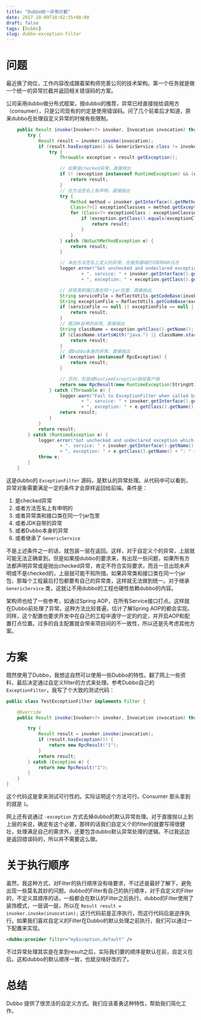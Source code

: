```yaml
---
title: "Dubbo统一异常拦截"
date: 2017-10-09T10:02:55+08:00
draft: false
tags: [Dubbo]
slug: dubbo-exception-filter
---
```


# 问题
最近换了岗位，工作内容改成跟着架构师完善公司的技术架构。第一个任务就是做一个统一的异常拦截并返回相关错误码的方案。

公司采用dubbo做分布式框架，按dubbo的推荐，异常已经直接抛给调用方（consumer），只是公司现有的约定是使用错误码。问了几个前辈后才知道，原来dubbo在处理自定义异常的时候有些限制。

```java
    public Result invoke(Invoker<?> invoker, Invocation invocation) throws RpcException {
        try {
            Result result = invoker.invoke(invocation);
            if (result.hasException() && GenericService.class != invoker.getInterface()) {
                try {
                    Throwable exception = result.getException();

                    // 如果是checked异常，直接抛出
                    if (! (exception instanceof RuntimeException) && (exception instanceof Exception)) {
                        return result;
                    }
                    // 在方法签名上有声明，直接抛出
                    try {
                        Method method = invoker.getInterface().getMethod(invocation.getMethodName(), invocation.getParameterTypes());
                        Class<?>[] exceptionClassses = method.getExceptionTypes();
                        for (Class<?> exceptionClass : exceptionClassses) {
                            if (exception.getClass().equals(exceptionClass)) {
                                return result;
                            }
                        }
                    } catch (NoSuchMethodException e) {
                        return result;
                    }

                    // 未在方法签名上定义的异常，在服务器端打印ERROR日志
                    logger.error("Got unchecked and undeclared exception which called by " + RpcContext.getContext().getRemoteHost()
                            + ". service: " + invoker.getInterface().getName() + ", method: " + invocation.getMethodName()
                            + ", exception: " + exception.getClass().getName() + ": " + exception.getMessage(), exception);

                    // 异常类和接口类在同一jar包里，直接抛出
                    String serviceFile = ReflectUtils.getCodeBase(invoker.getInterface());
                    String exceptionFile = ReflectUtils.getCodeBase(exception.getClass());
                    if (serviceFile == null || exceptionFile == null || serviceFile.equals(exceptionFile)){
                        return result;
                    }
                    // 是JDK自带的异常，直接抛出
                    String className = exception.getClass().getName();
                    if (className.startsWith("java.") || className.startsWith("javax.")) {
                        return result;
                    }
                    // 是Dubbo本身的异常，直接抛出
                    if (exception instanceof RpcException) {
                        return result;
                    }

                    // 否则，包装成RuntimeException抛给客户端
                    return new RpcResult(new RuntimeException(StringUtils.toString(exception)));
                } catch (Throwable e) {
                    logger.warn("Fail to ExceptionFilter when called by " + RpcContext.getContext().getRemoteHost()
                            + ". service: " + invoker.getInterface().getName() + ", method: " + invocation.getMethodName()
                            + ", exception: " + e.getClass().getName() + ": " + e.getMessage(), e);
                    return result;
                }
            }
            return result;
        } catch (RuntimeException e) {
            logger.error("Got unchecked and undeclared exception which called by " + RpcContext.getContext().getRemoteHost()
                    + ". service: " + invoker.getInterface().getName() + ", method: " + invocation.getMethodName()
                    + ", exception: " + e.getClass().getName() + ": " + e.getMessage(), e);
            throw e;
        }
    }
```

这是dubbo的 `ExceptionFilter` 源码，是默认的异常处理。从代码中可以看到，异常对象需要满足一定的条件才会原样返回给前端。条件是：

1. 是checked异常
2. 或者方法签名上有申明的
3. 或者异常类和接口类在同一个jar包里
4. 或者JDK自带的异常
5. 或者Dubbo本身的异常
6. 或者继承了 `GenericService`

不是上述条件之一的话，就包装一层在返回。这样，对于自定义个的异常，上层就可能无法正确拿到。但是如果按dubbo的要求来，有出现一些问题，如果所有方法都声明异常或是抛出checked异常，肯定不符合实际要求，而且一旦出现未声明或不是checked的，上层就可能不知所措。如果异常类和接口类在同一个jar包，那每个工程最后打包都要有自己的异常类，这样就无法做到统一。对于继承 `GenericService` 类，这就让不用dubbo的工程也硬性依赖dubbo的内容。

架构师也给了一些参考，如通过Spring AOP，在所有Service接口打点。这样就在Dubbo前处理了异常。这种方法比较普遍，估计了解Spring AOP的都会实现。同样，这个配置也要求开发中在自己的工程中遵守一定的约定，并开启AOP和配置打点位置。过多的自主配置就会带来项目间的不一致性，所以还是先考虑其他方案。

# 方案

既然使用了Dubbo，我想这自然可以使用一些Dubbo的特性。翻了网上一些资料，最后决定通过自定义filter的方式来处理。参考Dubbo自己的 `ExceptionFilter`，我写了个大致的测试代码：

```java
public class TestExceptionFilter implements Filter {

    @Override
    public Result invoke(Invoker<?> invoker, Invocation invocation) throws RpcException {

        try {
            Result result = invoker.invoke(invocation);
            if (result.hasException()) {
                return new RpcResult("1");
            }
            return result;
        } catch (Exception e) {
            return new RpcResult("1");
        }
    }
}
```

这个代码这是拿来测试可行性的。实际证明这个方法可行。Consumer 那头拿到的就是 `1`。

网上还有说通过 `-exception` 方式去掉dubbo的默认异常处理。对于直接抛以上到上层的来说，确定有这个必要，那样的话我们自定义个的filter的就要写得很健壮，处理满足自己的需求外，还要包含dubbo默认异常处理的逻辑。不过我这边是返回错误码的，所以并不需要这么做。

# 关于执行顺序

虽然，我这种方式，对Filter的执行顺序没有啥要求，不过还是最好了解下，避免出现一些莫名其妙的问题。dubbo的Filter有自己的执行顺序，对于自定义的Filter的，不定义其顺序的话，一般都会在默认的Filter之后执行。dubbo的Filter使用了装饰模式，一层调一层，所以在 `Result result = invoker.invoke(invocation);` 这行代码前是正序执行，而这行代码后是逆序执行。如果我们喜欢自定义的Filter在Dubbo的默认处理之前执行，我们可以通过一下配置来实现。

```xml
<dubbo:provider filter="myException,default" />
```

不过异常处理其实是在拿到result之后，实际我们要的顺序是默认在前，自定义在后。这和dubbo的默认顺序一致，也就没啥好改的了。

# 总结

Dubbo 提供了很灵活的自定义方式。我们应该善勇这种特性，帮助我们简化工作。
